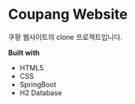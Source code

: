 # Coupang Website
쿠팡 웹사이트의 clone 프로젝트입니다.

**Built with**

- HTML5
- CSS
- SpringBoot
- H2 Database
